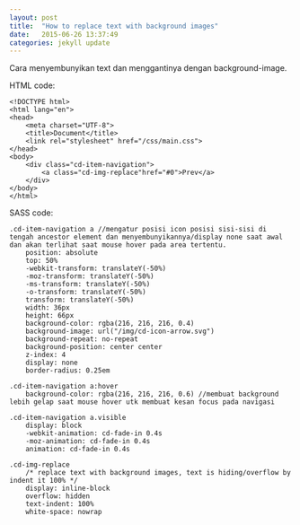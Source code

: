 ```yaml
---
layout: post
title:  "How to replace text with background images"
date:   2015-06-26 13:37:49
categories: jekyll update
---
```

Cara menyembunyikan text dan menggantinya dengan background-image.

HTML code:

    <!DOCTYPE html>
    <html lang="en">
    <head>
        <meta charset="UTF-8">
        <title>Document</title>
        <link rel="stylesheet" href="/css/main.css">
    </head>
    <body>
        <div class="cd-item-navigation">
            <a class="cd-img-replace"href="#0">Prev</a>
        </div>
    </body>
    </html>

SASS code:

    .cd-item-navigation a //mengatur posisi icon posisi sisi-sisi di tengah ancestor element dan menyembunyikannya/display none saat awal dan akan terlihat saat mouse hover pada area tertentu.
        position: absolute
        top: 50%
        -webkit-transform: translateY(-50%)
        -moz-transform: translateY(-50%)
        -ms-transform: translateY(-50%)
        -o-transform: translateY(-50%)
        transform: translateY(-50%)
        width: 36px
        height: 66px
        background-color: rgba(216, 216, 216, 0.4)
        background-image: url("/img/cd-icon-arrow.svg")
        background-repeat: no-repeat
        background-position: center center
        z-index: 4
        display: none
        border-radius: 0.25em

    .cd-item-navigation a:hover
        background-color: rgba(216, 216, 216, 0.6) //membuat background lebih gelap saat mouse hover utk membuat kesan focus pada navigasi

    .cd-item-navigation a.visible
        display: block
        -webkit-animation: cd-fade-in 0.4s
        -moz-animation: cd-fade-in 0.4s
        animation: cd-fade-in 0.4s

    .cd-img-replace 
        /* replace text with background images, text is hiding/overflow by indent it 100% */
        display: inline-block
        overflow: hidden
        text-indent: 100%
        white-space: nowrap

[jekyll]:      http://jekyllrb.com
[jekyll-gh]:   https://github.com/jekyll/jekyll
[jekyll-help]: https://github.com/jekyll/jekyll-help
